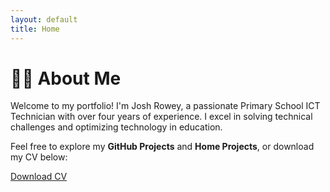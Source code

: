 ```yaml
---
layout: default
title: Home
---
```


# 👨‍💻 About Me

Welcome to my portfolio! I'm Josh Rowey, a passionate Primary School ICT Technician with over four years of experience. I excel in solving technical challenges and optimizing technology in education. 

Feel free to explore my **GitHub Projects** and **Home Projects**, or download my CV below:

[Download CV](assets/Josh_Rowey_CV.pdf)